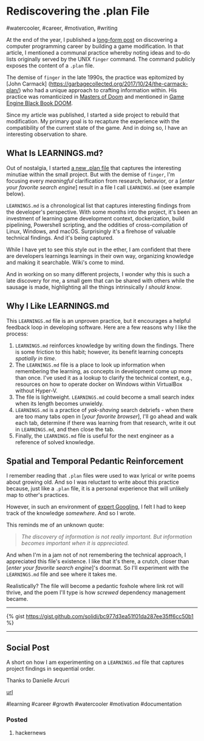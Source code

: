 # Rediscovering the .plan File
#watercooler, #career, #motivation, #writing

At the end of the year, I published a [long-form post](https://medium.com/super-jump/building-a-popular-half-life-mod-during-the-rise-of-counter-strike-fec6a5b9fd8f?source=friends_link&sk=6d1427b3f1d832df06bd5b07aaa456bb) on discovering a computer programming career by building a game modification. In that article, I mentioned a communal practice whereby noting ideas and to-do lists originally served by the UNIX `finger` command. The command publicly exposes the content of a `.plan` file.

The demise of `finger` in the late 1990s, the practice was epitomized by [John Carmack] (https://garbagecollected.org/2017/10/24/the-carmack-plan/) who had a unique approach to crafting information within. His practice was romanticized in [Masters of Doom](https://github.com/solidi/learning-notes/blob/master/books/masters-of-doom.md) and mentioned in [Game Engine Black Book DOOM](https://fabiensanglard.net/gebbdoom/).

Since my article was published, I started a side project to rebuild that modification. My primary goal is to recapture the experience with the compatibility of the current state of the game. And in doing so, I have an interesting observation to share.

## What Is LEARNINGS.md?

Out of nostalgia, I started [a new .plan file](https://github.com/solidi/hl-mods/blob/master/workspace/plan/learnings.md) that captures the interesting minutiae within the small project. But with the demise of `finger`, I'm focusing every *meaningful* clarification from research, behavior, or a [*enter your favorite search engine*] result in a file I call `LEARNINGS.md` (see example below).

`LEARNINGS.md` is a chronological list that captures interesting findings from the developer's perspective. With some months into the project, it's been an investment of learning game development context, dockerization, build pipelining, Powershell scripting, and the oddities of cross-compilation of Linux, Windows, and macOS. Surprisingly it's a firehose of valuable technical findings. And it's being captured.

While I have yet to see this style out in the ether, I am confident that there are developers learnings learnings in their own way, organizing knowledge and making it searchable. Wiki's come to mind.

And in working on so many different projects, I wonder why this is such a late discovery for me, a small gem that can be shared with others while the sausage is made, highlighting all the things intrinsically *I should know*.

## Why I Like LEARNINGS.md

This `LEARNINGS.md` file is an unproven practice, but it encourages a helpful feedback loop in developing software. Here are a few reasons why I like the process:

1. `LEARNINGS.md` reinforces knowledge by writing down the findings. There is some friction to this habit; however, its benefit learning concepts *spatially in time*.
1. The `LEARNINGS.md` file is a place to look up information when remembering the learning, as concepts in development come up more than once. I've used it as a lookup to clarify the technical context, e.g., resources on how to operate docker on Windows within VirtualBox without Hyper-V.
1. The file is lightweight. `LEARNINGS.md` could become a small search index when its length becomes unwieldy.
1. `LEARNINGS.md` is a practice of *yak-shaving* search debriefs - when there are too many tabs open in [*your favorite browser*], I'll go ahead and walk each tab, determine if there was learning from that research, write it out in `LEARNINGS.md`, and then close the tab.
1. Finally, the `LEARNINGS.md` file is useful for the next engineer as a reference of solved knowledge.

## Spatial and Temporal Pedantic Reinforcement

I remember reading that `.plan` files were used to wax lyrical or write poems about growing old. And so I was reluctant to write about this practice because, just like a `.plan` file, it is a personal experience that will unlikely map to other's practices. 

However, in such an environment of [expert Googling](https://markodenic.com/use-google-like-a-pro/), I felt I had to keep track of the knowledge *somewhere*. And so I wrote.

This reminds me of an unknown quote:

> *The discovery of information is not really important. But information becomes important when it is appreciated.*

And when I'm in a jam not of not remembering the technical approach, I appreciated this file's existence. I like that it's there, a crutch, closer than [*enter your favorite search engine*]'s doormat. So I'll experiment with the `LEARNINGS.md` file and see where it takes me.

Realistically? The file will become a pedantic foxhole where link rot will thrive, and the poem I'll type is how *screwed* dependency management became.

---

{% gist https://gist.github.com/solidi/bc977d3ea51f01da287ee35ff6cc50b1 %}

---

## Social Post

A short on how I am experimenting on a `LEARNINGS.md` file that captures project findings in sequential order.

Thanks to Danielle Arcuri

[url](https://dev.to/solidi/rediscovering-the-plan-file-4k1i)

#learning #career #growth #watercooler #motivation #documentation

### Posted

1. hackernews
